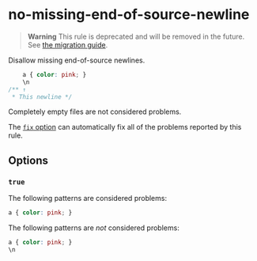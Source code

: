 # no-missing-end-of-source-newline

> **Warning** This rule is deprecated and will be removed in the future. See [the migration guide](https://github.com/stylelint/stylelint/tree/15.10.1/docs/migration-guide/to-15.md).

Disallow missing end-of-source newlines.

<!-- prettier-ignore -->
```css
    a { color: pink; }
    \n
/** ↑
 * This newline */
```

Completely empty files are not considered problems.

The [`fix` option](https://github.com/stylelint/stylelint/tree/15.10.1/docs/user-guide/options.md#fix) can automatically fix all of the problems reported by this rule.

## Options

### `true`

The following patterns are considered problems:

<!-- prettier-ignore -->
```css
a { color: pink; }
```

The following patterns are _not_ considered problems:

<!-- prettier-ignore -->
```css
a { color: pink; }
\n
```
